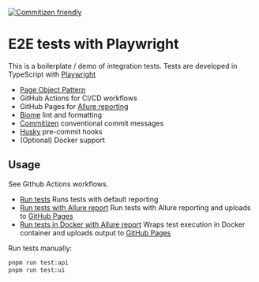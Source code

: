 [![Commitizen friendly](https://img.shields.io/badge/commitizen-friendly-brightgreen.svg)](http://commitizen.github.io/cz-cli/)

# E2E tests with Playwright

This is a boilerplate / demo of integration tests.
Tests are developed in TypeScript with [Playwright](https://playwright.dev)

- [Page Object Pattern](https://playwright.dev/docs/pom)
- GitHub Actions for CI/CD workflows
- GitHub Pages for [Allure reporting](https://todx0.github.io/ts-node-playwright-demo)
- [Biome](https://biomejs.dev/) lint and formatting
- [Commitizen](https://github.com/commitizen/cz-cli#making-your-repo-commitizen-friendly) conventional commit messages
- [Husky](https://typicode.github.io/husky/) pre-commit hooks
- (Optional) Docker support

## Usage

See Github Actions workflows.

- [Run tests](.github/workflows/run-tests.yml) Runs tests with default reporting
- [Run tests with Allure report](.github/workflows/run-tests-allure.yml) Run tests with Allure reporting and uploads to [GitHub Pages](https://todx0.github.io/ts-node-playwright-demo)
- [Run tests in Docker with Allure report](.github/workflows/run-tests-allure-docker.yml) Wraps test execution in Docker container and uploads output to [GitHub Pages](https://todx0.github.io/ts-node-playwright-demo)


Run tests manually:

```bash
pnpm run test:api
pnpm run test:ui
```



